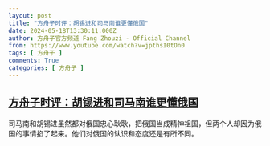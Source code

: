 ```yaml
---
layout: post
title: "方舟子时评：胡锡进和司马南谁更懂俄国"
date: 2024-05-18T13:30:11.000Z
author: 方舟子官方频道 Fang Zhouzi - Official Channel
from: https://www.youtube.com/watch?v=jpthsI0tOn0
tags: [ 方舟子 ]
comments: True
categories: [ 方舟子 ]
---
```

<!--1716039011000-->
[方舟子时评：胡锡进和司马南谁更懂俄国](https://www.youtube.com/watch?v=jpthsI0tOn0)
------

<div>
司马南和胡锡进虽然都对俄国忠心耿耿，把俄国当成精神祖国，但两个人却因为俄国的事情掐了起来。他们对俄国的认识和态度还是有所不同。
</div>
